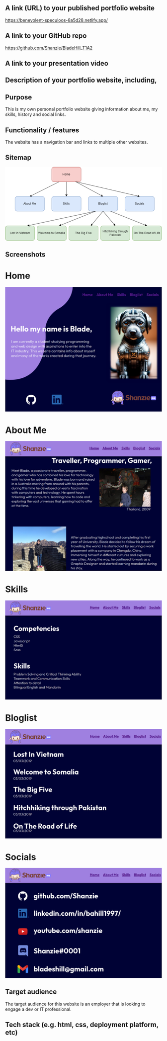 ## A link (URL) to your published portfolio website
https://benevolent-speculoos-8a5d28.netlify.app/

## A link to your GitHub repo
https://github.com/Shanzie/BladeHill_T1A2

## A link to your presentation video

## Description of your portfolio website, including,
## Purpose

This is my own personal portfolio website giving information about me, my skills, history and social links.

## Functionality / features

The website has a navigation bar and links to multiple other websites.

## Sitemap

![Sitemap](docs/sitemap.png)

## Screenshots

# Home
![Home](docs/index.PNG)

# About Me
![About Me](docs/aboutme.PNG)

# Skills
![Skills](docs/skills.PNG)

# Bloglist
![Bloglist](docs/bloglist.PNG)

# Socials
![Socials](docs/socials.PNG)

## Target audience

The target audience for this website is an employer that is looking to engage a dev or IT professional.

## Tech stack (e.g. html, css, deployment platform, etc)